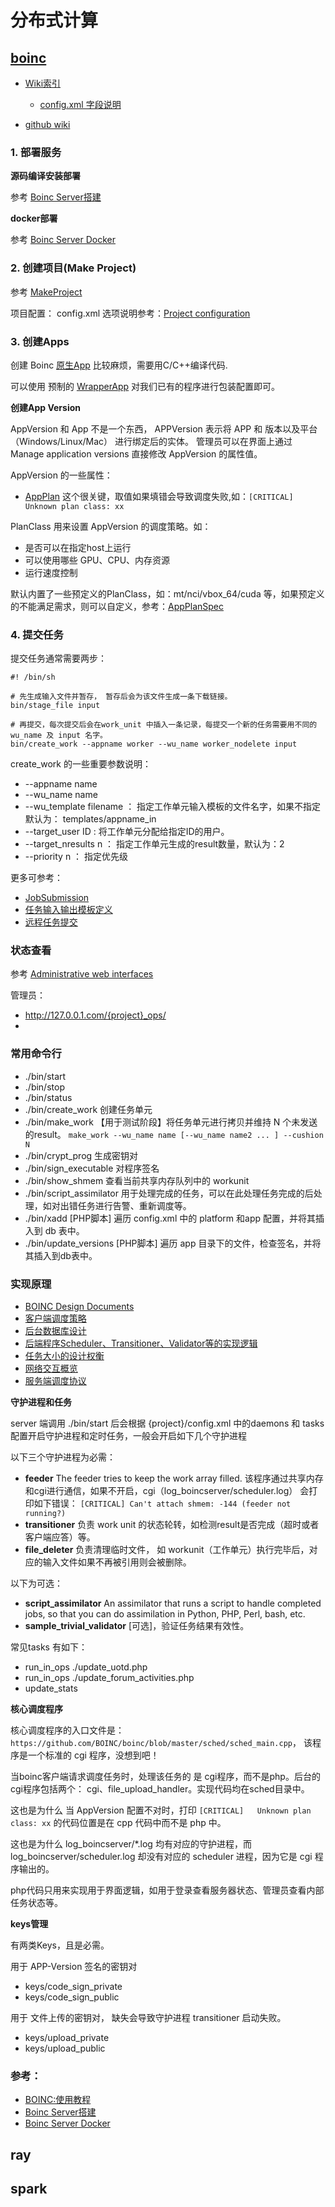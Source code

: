# 分布式计算

## [boinc](https://github.com/BOINC/boinc)

- [Wiki索引](https://boinc.berkeley.edu/trac/wiki/TitleIndex)
    - [config.xml 字段说明](https://boinc.berkeley.edu/trac/wiki/ProjectOptions#Schedulingoptionsandparameters)

- [github wiki](https://github.com/BOINC/boinc.wiki.git)

### 1. 部署服务

**源码编译安装部署**

参考  [Boinc Server搭建](https://boinc.berkeley.edu/trac/wiki/ServerIntro)


**docker部署**

参考 [Boinc Server Docker](https://github.com/marius311/boinc-server-docker)

### 2. 创建项目(Make Project)

参考 [MakeProject](https://boinc.berkeley.edu/trac/wiki/MakeProject)

项目配置： config.xml 选项说明参考：[Project configuration](https://github.com/BOINC/boinc/wiki/ProjectOptions)


### 3. 创建Apps

创建 Boinc [原生App](https://boinc.berkeley.edu/trac/wiki/ExampleApps) 比较麻烦，需要用C/C++编译代码.

可以使用 预制的 [WrapperApp](https://boinc.berkeley.edu/trac/wiki/WrapperApp) 对我们已有的程序进行包装配置即可。

**创建App Version**

AppVersion 和 App 不是一个东西， APPVersion 表示将 APP 和 版本以及平台（Windows/Linux/Mac） 进行绑定后的实体。
管理员可以在界面上通过 Manage application versions 直接修改 AppVersion 的属性值。

AppVersion 的一些属性：

- [AppPlan](https://github.com/BOINC/boinc/wiki/AppPlan) 这个很关键，取值如果填错会导致调度失败,如：`[CRITICAL]   Unknown plan class: xx`

PlanClass 用来设置 AppVersion 的调度策略。如：

- 是否可以在指定host上运行
- 可以使用哪些 GPU、CPU、内存资源
- 运行速度控制

默认内置了一些预定义的PlanClass，如：mt/nci/vbox_64/cuda 等，如果预定义的不能满足需求，则可以自定义，参考：[AppPlanSpec](https://github.com/BOINC/boinc/wiki/AppPlanSpec)


### 4. 提交任务

提交任务通常需要两步：

```
#! /bin/sh

# 先生成输入文件并暂存， 暂存后会为该文件生成一条下载链接。
bin/stage_file input

# 再提交，每次提交后会在work_unit 中插入一条记录，每提交一个新的任务需要用不同的  wu_name 及 input 名字。
bin/create_work --appname worker --wu_name worker_nodelete input
```

create_work 的一些重要参数说明：

- --appname name  
- --wu_name name 
- --wu_template filename ： 指定工作单元输入模板的文件名字，如果不指定默认为： templates/appname_in
- --target_user ID : 将工作单元分配给指定ID的用户。
- --target_nresults n ： 指定工作单元生成的result数量，默认为：2
- --priority n ： 指定优先级


更多可参考：

- [JobSubmission](https://boinc.berkeley.edu/trac/wiki/JobSubmission)
- [任务输入输出模板定义](https://boinc.berkeley.edu/trac/wiki/JobTemplates)
- [远程任务提交](https://github.com/BOINC/boinc/wiki/RemoteJobs#python-binding) 

### 状态查看

参考 [Administrative web interfaces](https://boinc.berkeley.edu/trac/wiki/HtmlOps)

管理员：
- http://127.0.0.1.com/{project}_ops/
- 

### 常用命令行

- ./bin/start
- ./bin/stop
- ./bin/status
- ./bin/create_work 创建任务单元
- ./bin/make_work 【用于测试阶段】将任务单元进行拷贝并维持 N 个未发送的result。 `make_work --wu_name name [--wu_name name2 ... ] --cushion N`
- ./bin/crypt_prog 生成密钥对
- ./bin/sign_executable 对程序签名
- ./bin/show_shmem 查看当前共享内存队列中的 workunit
- ./bin/script_assimilator 用于处理完成的任务，可以在此处理任务完成的后处理，如对出错任务进行告警、重新调度等。
- ./bin/xadd [PHP脚本] 遍历 config.xml 中的 platform 和app 配置，并将其插入到 db 表中。 
- ./bin/update_versions [PHP脚本] 遍历 app 目录下的文件，检查签名，并将其插入到db表中。 

### 实现原理

- [BOINC Design Documents](https://github.com/BOINC/boinc/wiki/SoftwareDevelopment)
- [客户端调度策略](https://github.com/BOINC/boinc/wiki/ClientSched)
- [后台数据库设计](https://github.com/BOINC/boinc/wiki/DataBase)
- [后端程序Scheduler、Transitioner、Validator等的实现逻辑](https://github.com/BOINC/boinc/wiki/BackendLogic)
- [任务大小的设计权衡](https://github.com/BOINC/boinc/wiki/JobSizeMatching)
- [网络交互概览](https://github.com/BOINC/boinc/wiki/CommIntro)
- [服务端调度协议](https://github.com/BOINC/boinc/wiki/RpcProtocol)

**守护进程和任务**

server 端调用 ./bin/start 后会根据 {project}/config.xml 中的daemons 和 tasks 配置开启守护进程和定时任务，一般会开启如下几个守护进程

以下三个守护进程为必需：

- **feeder** The feeder tries to keep the work array filled. 该程序通过共享内存和cgi进行通信，如果不开启，cgi（log_boincserver/scheduler.log） 会打印如下错误： `[CRITICAL] Can't attach shmem: -144 (feeder not running?)`
- **transitioner** 负责 work unit 的状态轮转，如检测result是否完成（超时或者客户端应答）等。
- **file_deleter** 负责清理临时文件， 如 workunit（工作单元）执行完毕后，对应的输入文件如果不再被引用则会被删除。

以下为可选：

- **script_assimilator** An assimilator that runs a script to handle completed jobs, so that you can do assimilation in Python, PHP, Perl, bash, etc.
- **sample_trivial_validator** [可选]，验证任务结果有效性。

常见tasks 有如下：

- run_in_ops ./update_uotd.php
- run_in_ops ./update_forum_activities.php
- update_stats

**核心调度程序**

核心调度程序的入口文件是：`https://github.com/BOINC/boinc/blob/master/sched/sched_main.cpp`， 该程序是一个标准的 cgi 程序，没想到吧！

当boinc客户端请求调度任务时，处理该任务的 是 cgi程序，而不是php。后台的cgi程序包括两个： cgi、file_upload_handler。实现代码均在sched目录中。

这也是为什么 当 AppVersion 配置不对时，打印 `[CRITICAL]   Unknown plan class: xx` 的代码位置是在 cpp 代码中而不是 php 中。

这也是为什么 log_boincserver/*.log 均有对应的守护进程，而 log_boincserver/scheduler.log 却没有对应的 scheduler 进程，因为它是 cgi 程序输出的。

php代码只用来实现用于界面逻辑，如用于登录查看服务器状态、管理员查看内部任务状态等。


**keys管理**

有两类Keys，且是必需。


用于 APP-Version 签名的密钥对

- keys/code_sign_private
- keys/code_sign_public

用于 文件上传的密钥对， 缺失会导致守护进程 transitioner 启动失败。

- keys/upload_private
- keys/upload_public

### 参考：

- [BOINC:使用教程](https://www.equn.com/wiki/BOINC:%E4%BD%BF%E7%94%A8%E6%95%99%E7%A8%8B)
- [Boinc Server搭建](https://boinc.berkeley.edu/trac/wiki/ServerIntro)
- [Boinc Server Docker](https://github.com/marius311/boinc-server-docker)

## ray

## spark
